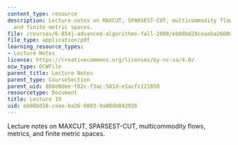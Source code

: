 ```yaml
---
content_type: resource
description: Lecture notes on MAXCUT, SPARSEST-CUT, multicommodity flows, metrics,
  and finite metric spaces.
file: /courses/6-854j-advanced-algorithms-fall-2008/eb80bd28ceaeba2608039a00db04292b_lec19.pdf
file_type: application/pdf
learning_resource_types:
- Lecture Notes
license: https://creativecommons.org/licenses/by-nc-sa/4.0/
ocw_type: OCWFile
parent_title: Lecture Notes
parent_type: CourseSection
parent_uid: 866e0dee-f82c-f3ac-581d-e1acfc121850
resourcetype: Document
title: Lecture 19
uid: eb80bd28-ceae-ba26-0803-9a00db04292b
---
```

Lecture notes on MAXCUT, SPARSEST-CUT, multicommodity flows, metrics, and finite metric spaces.